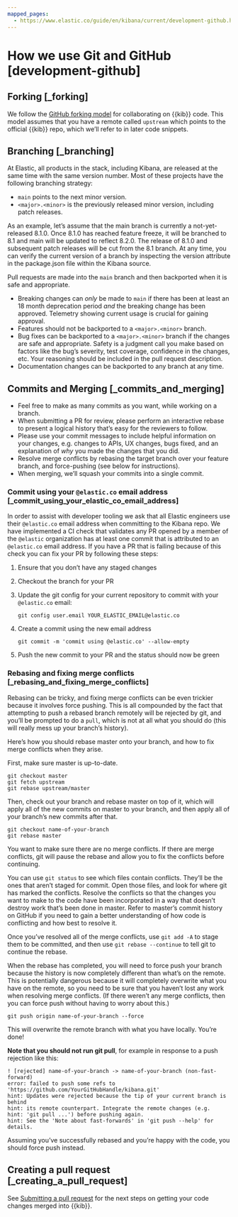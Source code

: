 ```yaml
---
mapped_pages:
  - https://www.elastic.co/guide/en/kibana/current/development-github.html
---
```


# How we use Git and GitHub [development-github]


## Forking [_forking]

We follow the [GitHub forking model](https://help.github.com/articles/fork-a-repo/) for collaborating on {{kib}} code. This model assumes that you have a remote called `upstream` which points to the official {{kib}} repo, which we’ll refer to in later code snippets.


## Branching [_branching]

At Elastic, all products in the stack, including Kibana, are released at the same time with the same version number. Most of these projects have the following branching strategy:

* `main` points to the next minor version.
* `<major>.<minor>` is the previously released minor version, including patch releases.

As an example, let’s assume that the main branch is currently a not-yet-released 8.1.0. Once 8.1.0 has reached feature freeze, it will be branched to 8.1 and main will be updated to reflect 8.2.0. The release of 8.1.0 and subsequent patch releases will be cut from the 8.1 branch. At any time, you can verify the current version of a branch by inspecting the version attribute in the package.json file within the Kibana source.

Pull requests are made into the `main` branch and then backported when it is safe and appropriate.

* Breaking changes can *only* be made to `main` if there has been at least an 18 month deprecation period *and* the breaking change has been approved. Telemetry showing current usage is crucial for gaining approval.
* Features should not be backported to a `<major>.<minor>` branch.
* Bug fixes can be backported to a `<major>.<minor>` branch if the changes are safe and appropriate. Safety is a judgment call you make based on factors like the bug’s severity, test coverage, confidence in the changes, etc. Your reasoning should be included in the pull request description.
* Documentation changes can be backported to any branch at any time.


## Commits and Merging [_commits_and_merging]

* Feel free to make as many commits as you want, while working on a branch.
* When submitting a PR for review, please perform an interactive rebase to present a logical history that’s easy for the reviewers to follow.
* Please use your commit messages to include helpful information on your changes, e.g. changes to APIs, UX changes, bugs fixed, and an explanation of *why* you made the changes that you did.
* Resolve merge conflicts by rebasing the target branch over your feature branch, and force-pushing (see below for instructions).
* When merging, we’ll squash your commits into a single commit.


### Commit using your `@elastic.co` email address [_commit_using_your_elastic_co_email_address]

In order to assist with developer tooling we ask that all Elastic engineers use their `@elastic.co` email address when committing to the Kibana repo. We have implemented a CI check that validates any PR opened by a member of the `@elastic` organization has at least one commit that is attributed to an `@elastic.co` email address. If you have a PR that is failing because of this check you can fix your PR by following these steps:

1. Ensure that you don’t have any staged changes
2. Checkout the branch for your PR
3. Update the git config for your current repository to commit with your `@elastic.co` email:

    ```shell
    git config user.email YOUR_ELASTIC_EMAIL@elastic.co
    ```

4. Create a commit using the new email address

    ```shell
    git commit -m 'commit using @elastic.co' --allow-empty
    ```

5. Push the new commit to your PR and the status should now be green


### Rebasing and fixing merge conflicts [_rebasing_and_fixing_merge_conflicts]

Rebasing can be tricky, and fixing merge conflicts can be even trickier because it involves force pushing. This is all compounded by the fact that attempting to push a rebased branch remotely will be rejected by git, and you’ll be prompted to do a `pull`, which is not at all what you should do (this will really mess up your branch’s history).

Here’s how you should rebase master onto your branch, and how to fix merge conflicts when they arise.

First, make sure master is up-to-date.

```shell
git checkout master
git fetch upstream
git rebase upstream/master
```

Then, check out your branch and rebase master on top of it, which will apply all of the new commits on master to your branch, and then apply all of your branch’s new commits after that.

```shell
git checkout name-of-your-branch
git rebase master
```

You want to make sure there are no merge conflicts. If there are merge conflicts, git will pause the rebase and allow you to fix the conflicts before continuing.

You can use `git status` to see which files contain conflicts. They’ll be the ones that aren’t staged for commit. Open those files, and look for where git has marked the conflicts. Resolve the conflicts so that the changes you want to make to the code have been incorporated in a way that doesn’t destroy work that’s been done in master. Refer to master’s commit history on GitHub if you need to gain a better understanding of how code is conflicting and how best to resolve it.

Once you’ve resolved all of the merge conflicts, use `git add -A` to stage them to be committed, and then use `git rebase --continue` to tell git to continue the rebase.

When the rebase has completed, you will need to force push your branch because the history is now completely different than what’s on the remote. This is potentially dangerous because it will completely overwrite what you have on the remote, so you need to be sure that you haven’t lost any work when resolving merge conflicts. (If there weren’t any merge conflicts, then you can force push without having to worry about this.)

```shell
git push origin name-of-your-branch --force
```

This will overwrite the remote branch with what you have locally. You’re done!

**Note that you should not run git pull**, for example in response to a push rejection like this:

```shell
! [rejected] name-of-your-branch -> name-of-your-branch (non-fast-forward)
error: failed to push some refs to 'https://github.com/YourGitHubHandle/kibana.git'
hint: Updates were rejected because the tip of your current branch is behind
hint: its remote counterpart. Integrate the remote changes (e.g.
hint: 'git pull ...') before pushing again.
hint: See the 'Note about fast-forwards' in 'git push --help' for details.
```

Assuming you’ve successfully rebased and you’re happy with the code, you should force push instead.


## Creating a pull request [_creating_a_pull_request]

See [Submitting a pull request](/extend/development-pull-request.md) for the next steps on getting your code changes merged into {{kib}}.
